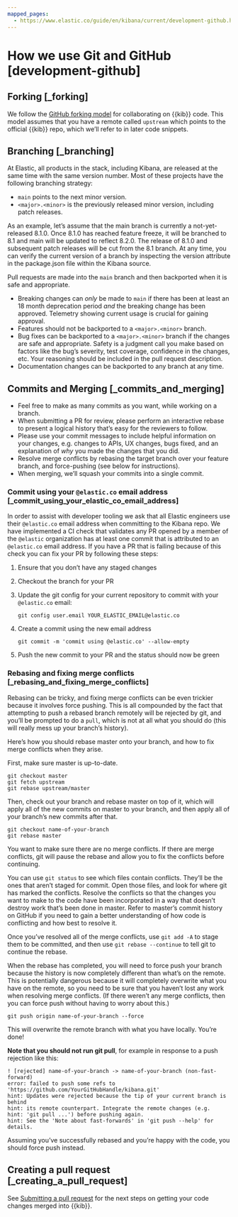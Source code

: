 ```yaml
---
mapped_pages:
  - https://www.elastic.co/guide/en/kibana/current/development-github.html
---
```


# How we use Git and GitHub [development-github]


## Forking [_forking]

We follow the [GitHub forking model](https://help.github.com/articles/fork-a-repo/) for collaborating on {{kib}} code. This model assumes that you have a remote called `upstream` which points to the official {{kib}} repo, which we’ll refer to in later code snippets.


## Branching [_branching]

At Elastic, all products in the stack, including Kibana, are released at the same time with the same version number. Most of these projects have the following branching strategy:

* `main` points to the next minor version.
* `<major>.<minor>` is the previously released minor version, including patch releases.

As an example, let’s assume that the main branch is currently a not-yet-released 8.1.0. Once 8.1.0 has reached feature freeze, it will be branched to 8.1 and main will be updated to reflect 8.2.0. The release of 8.1.0 and subsequent patch releases will be cut from the 8.1 branch. At any time, you can verify the current version of a branch by inspecting the version attribute in the package.json file within the Kibana source.

Pull requests are made into the `main` branch and then backported when it is safe and appropriate.

* Breaking changes can *only* be made to `main` if there has been at least an 18 month deprecation period *and* the breaking change has been approved. Telemetry showing current usage is crucial for gaining approval.
* Features should not be backported to a `<major>.<minor>` branch.
* Bug fixes can be backported to a `<major>.<minor>` branch if the changes are safe and appropriate. Safety is a judgment call you make based on factors like the bug’s severity, test coverage, confidence in the changes, etc. Your reasoning should be included in the pull request description.
* Documentation changes can be backported to any branch at any time.


## Commits and Merging [_commits_and_merging]

* Feel free to make as many commits as you want, while working on a branch.
* When submitting a PR for review, please perform an interactive rebase to present a logical history that’s easy for the reviewers to follow.
* Please use your commit messages to include helpful information on your changes, e.g. changes to APIs, UX changes, bugs fixed, and an explanation of *why* you made the changes that you did.
* Resolve merge conflicts by rebasing the target branch over your feature branch, and force-pushing (see below for instructions).
* When merging, we’ll squash your commits into a single commit.


### Commit using your `@elastic.co` email address [_commit_using_your_elastic_co_email_address]

In order to assist with developer tooling we ask that all Elastic engineers use their `@elastic.co` email address when committing to the Kibana repo. We have implemented a CI check that validates any PR opened by a member of the `@elastic` organization has at least one commit that is attributed to an `@elastic.co` email address. If you have a PR that is failing because of this check you can fix your PR by following these steps:

1. Ensure that you don’t have any staged changes
2. Checkout the branch for your PR
3. Update the git config for your current repository to commit with your `@elastic.co` email:

    ```shell
    git config user.email YOUR_ELASTIC_EMAIL@elastic.co
    ```

4. Create a commit using the new email address

    ```shell
    git commit -m 'commit using @elastic.co' --allow-empty
    ```

5. Push the new commit to your PR and the status should now be green


### Rebasing and fixing merge conflicts [_rebasing_and_fixing_merge_conflicts]

Rebasing can be tricky, and fixing merge conflicts can be even trickier because it involves force pushing. This is all compounded by the fact that attempting to push a rebased branch remotely will be rejected by git, and you’ll be prompted to do a `pull`, which is not at all what you should do (this will really mess up your branch’s history).

Here’s how you should rebase master onto your branch, and how to fix merge conflicts when they arise.

First, make sure master is up-to-date.

```shell
git checkout master
git fetch upstream
git rebase upstream/master
```

Then, check out your branch and rebase master on top of it, which will apply all of the new commits on master to your branch, and then apply all of your branch’s new commits after that.

```shell
git checkout name-of-your-branch
git rebase master
```

You want to make sure there are no merge conflicts. If there are merge conflicts, git will pause the rebase and allow you to fix the conflicts before continuing.

You can use `git status` to see which files contain conflicts. They’ll be the ones that aren’t staged for commit. Open those files, and look for where git has marked the conflicts. Resolve the conflicts so that the changes you want to make to the code have been incorporated in a way that doesn’t destroy work that’s been done in master. Refer to master’s commit history on GitHub if you need to gain a better understanding of how code is conflicting and how best to resolve it.

Once you’ve resolved all of the merge conflicts, use `git add -A` to stage them to be committed, and then use `git rebase --continue` to tell git to continue the rebase.

When the rebase has completed, you will need to force push your branch because the history is now completely different than what’s on the remote. This is potentially dangerous because it will completely overwrite what you have on the remote, so you need to be sure that you haven’t lost any work when resolving merge conflicts. (If there weren’t any merge conflicts, then you can force push without having to worry about this.)

```shell
git push origin name-of-your-branch --force
```

This will overwrite the remote branch with what you have locally. You’re done!

**Note that you should not run git pull**, for example in response to a push rejection like this:

```shell
! [rejected] name-of-your-branch -> name-of-your-branch (non-fast-forward)
error: failed to push some refs to 'https://github.com/YourGitHubHandle/kibana.git'
hint: Updates were rejected because the tip of your current branch is behind
hint: its remote counterpart. Integrate the remote changes (e.g.
hint: 'git pull ...') before pushing again.
hint: See the 'Note about fast-forwards' in 'git push --help' for details.
```

Assuming you’ve successfully rebased and you’re happy with the code, you should force push instead.


## Creating a pull request [_creating_a_pull_request]

See [Submitting a pull request](/extend/development-pull-request.md) for the next steps on getting your code changes merged into {{kib}}.
